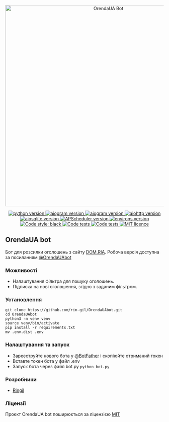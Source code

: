 <p align="center">
    <img src="https://repository-images.githubusercontent.com/559275297/4c8d91b7-c55c-4c70-8903-2f45ebcdab3f" alt="OrendaUA Bot" width="640">
</p>

<p align="center">
    <a href="https://www.python.org/downloads/release/python-3108/">
        <img src="https://img.shields.io/badge/python-v3.10-informational" alt="python version">
    </a>
    <a href="https://pypi.org/project/aiogram/2.23.1/">
        <img src="https://img.shields.io/badge/aiogram-v2.23.1-informational" alt="aiogram version">
    </a>
    <a href="https://pypi.org/project/aiogram-dialog/1.9.0/">
        <img src="https://img.shields.io/badge/aiogram_dialog-v1.9.0-informational" alt="aiogram version">
    </a>
    <a href="https://pypi.org/project/aiohttp/3.8.3/">
        <img src="https://img.shields.io/badge/aiohttp-v3.8.3-informational" alt="aiohttp version">
    </a>
    <a href="https://pypi.org/project/aiosqlite/0.18.0/">
        <img src="https://img.shields.io/badge/aiosqlite-v0.18.0-informational" alt="aiosqlite version">
    </a>
    <a href="https://pypi.org/project/APScheduler/3.9.1.post1/">
        <img src="https://img.shields.io/badge/APScheduler-v3.9.1.post1-informational" alt="APScheduler version">
    </a>
    <a href="https://pypi.org/project/environs/9.5.0/">
        <img src="https://img.shields.io/badge/environs-v9.5.0-informational" alt="environs version">
    </a>
    <a href="https://github.com/psf/black">
        <img alt="Code style: black" src="https://img.shields.io/badge/code%20style-black-black.svg">
    </a>
    <a href="https://github.com/rin-gil/OrendaUAbot/actions/workflows/tests.yml">
        <img src="https://github.com/rin-gil/OrendaUAbot/actions/workflows/tests.yml/badge.svg" alt="Code tests">
    </a>
    <a href="https://github.com/rin-gil/OrendaUAbot/actions/workflows/codeql.yml">
        <img src="https://github.com/rin-gil/OrendaUAbot/actions/workflows/codeql.yml/badge.svg" alt="Code tests">
    </a>
    <a href="https://github.com/rin-gil/OrendaUAbot/blob/master/LICENCE">
        <img src="https://img.shields.io/badge/licence-MIT-success" alt="MIT licence">
    </a>
</p>

## OrendaUA bot

Бот для розсилки оголошень з сайту [DOM.RIA](https://dom.ria.com/uk/).
Робоча версія доступна за посиланням [@OrendaUAbot](https://t.me/OrendaUAbot)

### Можливості

* Налаштування фільтра для пошуку оголошень.
* Підписка на нові оголошення, згідно з заданим фільтром.

### Установлення

```
git clone https://github.com/rin-gil/OrendaUAbot.git
cd OrendaUAbot
python3 -m venv venv
source venv/bin/activate
pip install -r requirements.txt
mv .env.dist .env
```

### Налаштування та запуск

* Зареєструйте нового бота у [@BotFather](https://t.me/BotFather) і скопіюйте отриманий токен
* Вставте токен бота у файл .env
* Запуск бота через файл bot.py `python bot.py`

### Розробники

* [Ringil](https://github.com/rin-gil)

### Ліцензії

Проєкт OrendaUA bot поширюється за ліцензією [MIT](https://github.com/rin-gil/OrendaUAbot/blob/master/LICENCE)
